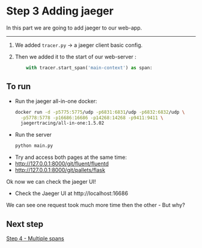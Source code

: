Step 3 Adding jaeger
====================

In this part we are going to add jaeger to our web-app.

---

1. We added `tracer.py` -> a jaeger client basic config.

2. Then we added it to the start of our web-server :
    ```python
        with tracer.start_span('main-context') as span:
    ```

To run
------

* Run the jaeger all-in-one docker:
    ```bash
    docker run -d -p5775:5775/udp -p6831:6831/udp -p6832:6832/udp \
      -p5778:5778 -p16686:16686 -p14268:14268 -p9411:9411 \
      jaegertracing/all-in-one:1.5.02
     ```
* Run the server
    ```bash
    python main.py
    ```
* Try and access both pages at the same time:
* http://127.0.0.1:8000/git/fluent/fluentd
* http://127.0.0.1:8000/git/pallets/flask

Ok now we can check the jaeger UI!
* Check the Jaeger UI at http://localhost:16686

We can see one request took much more time then the other -
But why?


Next step
---
[Step 4 - Multiple spans](https://github.com/itielshwartz/jaeger-hello-world/tree/step-4-multiple-spans)

